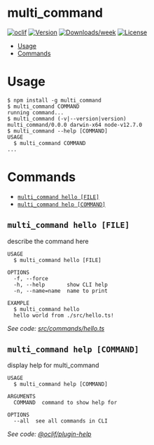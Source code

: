multi_command
=============



[![oclif](https://img.shields.io/badge/cli-oclif-brightgreen.svg)](https://oclif.io)
[![Version](https://img.shields.io/npm/v/multi_command.svg)](https://npmjs.org/package/multi_command)
[![Downloads/week](https://img.shields.io/npm/dw/multi_command.svg)](https://npmjs.org/package/multi_command)
[![License](https://img.shields.io/npm/l/multi_command.svg)](https://github.com/leizhao-coupa/multi_command/blob/master/package.json)

<!-- toc -->
* [Usage](#usage)
* [Commands](#commands)
<!-- tocstop -->
# Usage
<!-- usage -->
```sh-session
$ npm install -g multi_command
$ multi_command COMMAND
running command...
$ multi_command (-v|--version|version)
multi_command/0.0.0 darwin-x64 node-v12.7.0
$ multi_command --help [COMMAND]
USAGE
  $ multi_command COMMAND
...
```
<!-- usagestop -->
# Commands
<!-- commands -->
* [`multi_command hello [FILE]`](#multi_command-hello-file)
* [`multi_command help [COMMAND]`](#multi_command-help-command)

## `multi_command hello [FILE]`

describe the command here

```
USAGE
  $ multi_command hello [FILE]

OPTIONS
  -f, --force
  -h, --help       show CLI help
  -n, --name=name  name to print

EXAMPLE
  $ multi_command hello
  hello world from ./src/hello.ts!
```

_See code: [src/commands/hello.ts](https://github.com/leizhao-coupa/multi_command/blob/v0.0.0/src/commands/hello.ts)_

## `multi_command help [COMMAND]`

display help for multi_command

```
USAGE
  $ multi_command help [COMMAND]

ARGUMENTS
  COMMAND  command to show help for

OPTIONS
  --all  see all commands in CLI
```

_See code: [@oclif/plugin-help](https://github.com/oclif/plugin-help/blob/v2.2.3/src/commands/help.ts)_
<!-- commandsstop -->

